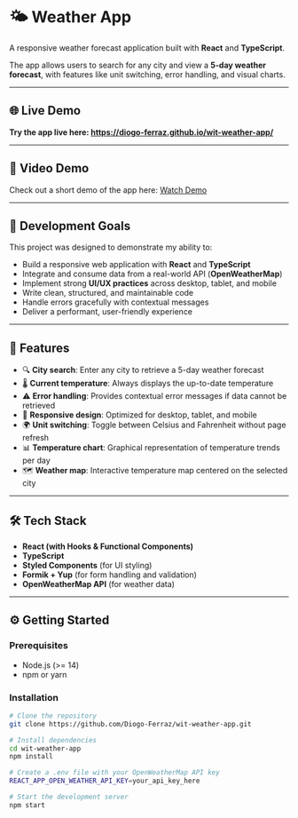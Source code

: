 # 🌤️ Weather App

A responsive weather forecast application built with **React** and **TypeScript**.

The app allows users to search for any city and view a **5-day weather forecast**, with features like unit switching, error handling, and visual charts.  

---

## 🌐 Live Demo

**Try the app live here: https://diogo-ferraz.github.io/wit-weather-app/**

---

## 📸 Video Demo

Check out a short demo of the app here: [Watch Demo](https://youtu.be/Wx1e_8cW8go)

---

## 🎯 Development Goals

This project was designed to demonstrate my ability to:

- Build a responsive web application with **React** and **TypeScript**  
- Integrate and consume data from a real-world API (**OpenWeatherMap**)  
- Implement strong **UI/UX practices** across desktop, tablet, and mobile  
- Write clean, structured, and maintainable code  
- Handle errors gracefully with contextual messages  
- Deliver a performant, user-friendly experience  

---

## 🚀 Features

- 🔍 **City search**: Enter any city to retrieve a 5-day weather forecast  
- 🌡️ **Current temperature**: Always displays the up-to-date temperature  
- ⚠️ **Error handling**: Provides contextual error messages if data cannot be retrieved  
- 📱 **Responsive design**: Optimized for desktop, tablet, and mobile  
- 🌍 **Unit switching**: Toggle between Celsius and Fahrenheit without page refresh  
- 📊 **Temperature chart**: Graphical representation of temperature trends per day  
- 🗺️ **Weather map**: Interactive temperature map centered on the selected city  

---

## 🛠️ Tech Stack

- **React (with Hooks & Functional Components)**  
- **TypeScript**  
- **Styled Components** (for UI styling)  
- **Formik + Yup** (for form handling and validation)  
- **OpenWeatherMap API** (for weather data)  

---

## ⚙️ Getting Started

### Prerequisites
- Node.js (>= 14)
- npm or yarn

### Installation

```bash
# Clone the repository
git clone https://github.com/Diogo-Ferraz/wit-weather-app.git

# Install dependencies
cd wit-weather-app
npm install

# Create a .env file with your OpenWeatherMap API key
REACT_APP_OPEN_WEATHER_API_KEY=your_api_key_here

# Start the development server
npm start

